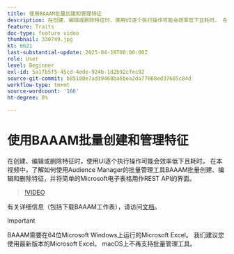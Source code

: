 ```yaml
---
title: 使用BAAAM批量创建和管理特征
description: 在创建、编辑或删除特征时，使用UI逐个执行操作可能会效率低下且耗时。 在本视频中，了解如何使用Audience Manager的批量管理工具BAAAM批量创建、编辑和删除特征，并将简单的Microsoft电子表格用作REST API的界面。
feature: Traits
doc-type: feature video
thumbnail: 330749.jpg
kt: 6621
last-substantial-update: 2025-04-18T00:00:00Z
role: User
level: Beginner
exl-id: 5a1fb5f5-45cd-4ede-924b-1d2b92cfec92
source-git-commit: b85100e7ad39468ba6bea2da77068ed37685c84d
workflow-type: tm+mt
source-wordcount: '166'
ht-degree: 0%

---
```


# 使用BAAAM批量创建和管理特征

在创建、编辑或删除特征时，使用UI逐个执行操作可能会效率低下且耗时。 在本视频中，了解如何使用Audience Manager的批量管理工具BAAAM批量创建、编辑和删除特征，并将简单的Microsoft电子表格用作REST API的界面。

>[!VIDEO](https://video.tv.adobe.com/v/330749/?quality=12&learn=on)

有关详细信息（包括下载BAAAM工作表），请访问[文档](https://experienceleague.adobe.com/docs/audience-manager/user-guide/reference/bulk-management-tools/bulk-management-intro.html?lang=en#reference)。

>[!IMPORTANT]
>
>BAAAM需要在64位Microsoft Windows上运行的Microsoft Excel。 我们建议您使用最新版本的Microsoft Excel。 macOS上不再支持批量管理工具。
